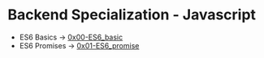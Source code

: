 # Backend Specialization - Javascript
* ES6 Basics -> [0x00-ES6_basic](0x00-ES6_basic)
* ES6 Promises -> [0x01-ES6_promise](0x01-ES6_promise)
